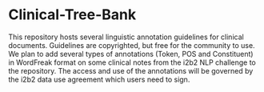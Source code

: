 Clinical-Tree-Bank
==================

This repository hosts several linguistic annotation guidelines for clinical documents. Guidelines are copyrighted, but free for the community to use. We plan to add several types of annotations (Token, POS and Constituent) in WordFreak format on some clinical notes from the i2b2 NLP challenge to the repository. The access and use of the annotations will be governed by the i2b2 data use agreement which users need to sign. 
